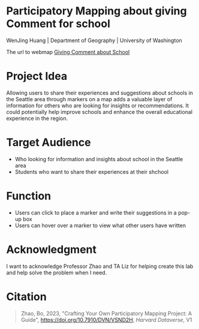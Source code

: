 # Participatory Mapping about giving Comment for school

WenJing Huang | Department of Geography |  University of Washington

The url to webmap [Giving Comment about School](https://my-map-0488ca0ccdcf.herokuapp.com/)

# Project Idea
Allowing users to share their experiences and suggestions about schools in the Seattle area through markers on a map adds a valuable layer of information for others who are looking for insights or recommendations. It could potentially help improve schools and enhance the overall educational experience in the region. 

# Target Audience
- Who looking for information and insights about school in the Seattle area
- Students who want to share their experiences at their shchool

# Function
- Users can click to place a marker and write their suggestions in a pop-up box
- Users can hover over a marker to view what other users have written

# Acknowledgment

I want to acknowledge Professor Zhao and TA Liz for helping create this lab and help solve the problem when I need.

# Citation
> Zhao, Bo, 2023, "Crafting Your Own Participatory Mapping Project: A Guide", https://doi.org/10.7910/DVN/VSND2H, *Harvard Dataverse*, V1
> 
